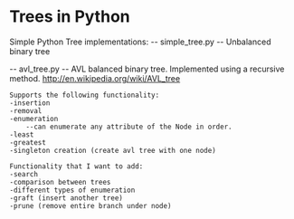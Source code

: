 Trees in Python
====

Simple Python Tree implementations:
-- simple_tree.py --
Unbalanced binary tree

-- avl_tree.py --
AVL balanced binary tree. Implemented using a recursive method.
http://en.wikipedia.org/wiki/AVL_tree

    Supports the following functionality:
    -insertion
    -removal
    -enumeration
        --can enumerate any attribute of the Node in order.
    -least
    -greatest
    -singleton creation (create avl tree with one node)

    Functionality that I want to add:
    -search
    -comparison between trees
    -different types of enumeration
    -graft (insert another tree)
    -prune (remove entire branch under node)


